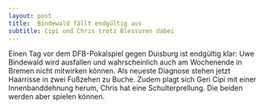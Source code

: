 ```yaml
---
layout: post
title:  Bindewald fällt endgültig aus
subtitle: Cipi und Chris trotz Blessuren dabei
---
```


Einen Tag vor dem DFB-Pokalspiel gegen Duisburg ist endgültig klar: Uwe Bindewald wird ausfallen und wahrscheinlich auch am Wochenende in Bremen nicht mitwirken können. Als neueste Diagnose stehen jetzt Haarrisse in zwei Fußzehen zu Buche. Zudem plagt sich Geri Cipi mit einer Innenbanddehnung herum, Chris hat eine Schulterprellung. Die beiden werden aber spielen können.


